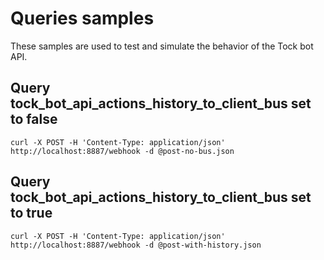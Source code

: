 # Queries samples

These samples are used to test and simulate the behavior of the Tock bot API.

## Query tock_bot_api_actions_history_to_client_bus set to false

```shell
curl -X POST -H 'Content-Type: application/json' http://localhost:8887/webhook -d @post-no-bus.json
```

## Query tock_bot_api_actions_history_to_client_bus set to true

```shell
curl -X POST -H 'Content-Type: application/json' http://localhost:8887/webhook -d @post-with-history.json
```